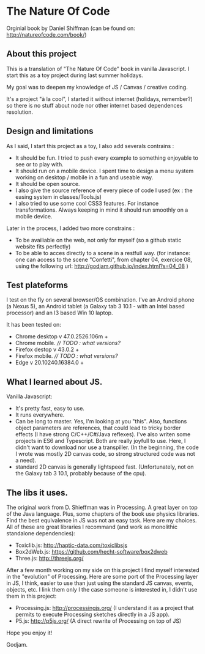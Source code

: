 # The Nature Of Code 
Orginial book by Daniel Shiffman (can be found on: http://natureofcode.com/book/)

## About this project
This is a translation of "The Nature Of Code" book in vanilla Javascript. I start this as a toy project during last summer holidays.

My goal was to deepen my knowledge of JS / Canvas / creative coding.

It's a project "à la cool", I started it without internet (holidays, remember?) so there is no stuff about node nor other internet based dependences resolution.

## Design and limitations
As I said, I start this project as a toy, I also add severals contrains : 
- It should be fun. I tried to push every example to something enjoyable to see or to play with.
- It should run on a mobile device. I spent time to design a menu system working on desktop / mobile in a fun and useable way. 
- It should be open source.
- I also give the source reference of every piece of code I used (ex : the easing system in classes/Tools.js)
- I also tried to use some cool CSS3 features. For instance transformations. Always keeping in mind it should run smoothly on a mobile device.

Later in the process, I added two more constrains :
- To be availiable on the web, not only for myself (so a github static website fits perfectly)
- To be able to acces directly to a scene in a restfull way. (for instance: one can access to the scene "Confetti", from chapter 04, exercice 08, using the following url: http://godjam.github.io/index.html?s=04_08 )


## Test plateforms
I test on the fly on several browser/OS combination.
I've an Android phone (a Nexus 5), an Android tablet (a Galaxy tab 3 10.1 - with an Intel based processor) and an I3 based Win 10 laptop.

It has been tested on:
- Chrome desktop v 47.0.2526.106m +
- Chrome mobile. *// TODO : what versions?*
- Firefox destop v 43.0.2 +
- Firefox mobile. *// TODO : what versions?*
- Edge v 20.10240.16384.0 +

## What I learned about JS.
Vanilla Javascript: 
- It's pretty fast, easy to use.
- It runs everywhere.
- Can be long to master. Yes, I'm looking at you "this". Also, functions object parameters are references, that could lead to tricky border effects (I have strong C/C++/C#/Java reflexes). I've also writen some projects in ES6 and Typescript. Both are really joyfull to use. Here, I didn't want to download nor use a transpiller. (In the beginning, the code I wrote was mostly 2D canvas code, so strong structured code was not a need).
- standard 2D canvas is generally lightspeed fast. (Unfortunately, not on the Galaxy tab 3 10.1, probably because of the cpu).

## The libs it uses.
The original work from D. Shieffman was in Processing. A great layer on top of the Java language. Plus, some chapters of the book use physics libraries.
Find the best equivalence in JS was not an easy task. Here are my choices.
All of these are great libraries I recommand (and work as monolithic standalone dependencies): 
- Toxiclib.js: http://haptic-data.com/toxiclibsjs 
- Box2dWeb.js: https://github.com/hecht-software/box2dweb
- Three.js: http://threejs.org/
    
After a few month working on my side on this project I find myself interested in the "evolution" of Processing.
Here are some port of the Processing layer in JS, I think, easier to use than just using the standard JS canvas, events, objects, etc.
I link them only I the case someone is interested in, I didn't use them in this project:
- Processing.js: http://processingjs.org/ (I understand it as a project that permits to execute Processing sketches directly in a JS app).
- P5.js: http://p5js.org/ (A direct rewrite of Processing on top of JS)


Hope you enjoy it!

Godjam.
